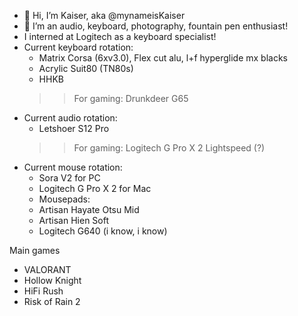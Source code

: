 - 👋 Hi, I’m Kaiser, aka @mynameisKaiser
- 👀 I’m an audio, keyboard, photography, fountain pen enthusiast!
- I interned at Logitech as a keyboard specialist!
- Current keyboard rotation:
  - Matrix Corsa (6xv3.0), Flex cut alu, l+f hyperglide mx blacks
  - Acrylic Suit80 (TN80s)
  - HHKB
  >> For gaming: Drunkdeer G65
- Current audio rotation:
  - Letshoer S12 Pro
  >> For gaming: Logitech G Pro X 2 Lightspeed (?)
- Current mouse rotation:
  - Sora V2 for PC
  - Logitech G Pro X 2 for Mac
  - Mousepads:
  - Artisan Hayate Otsu Mid
  - Artisan Hien Soft
  - Logitech G640 (i know, i know)

Main games
- VALORANT
- Hollow Knight
- HiFi Rush
- Risk of Rain 2
